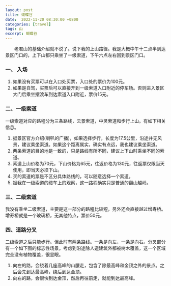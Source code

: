 ```yaml
---
layout: post
title: 蝴蝶谷
date:  2022-11-20 08:30:00 +0800
categories: [travel]
tags: 山
excerpt: 蝴蝶谷
---
```


&emsp;&emsp;老君山的基础介绍就不说了。说下我的上山路径。我是大概中午十二点半到达景区门口的，上下山都只乘坐了一级索道，下午六点左右回到景区门口。  

### 一、 入场
1. 如果没有买票可以在入口处买票，入口处的票价为100元。  
2. 如果是自驾，买票后可以直接开到一级索道入口附近的停车场。否则进入景区大门后乘坐摆渡车到达索道入口附近，票价15元。

### 二、一级索道
一级索道对应的路程分为三条路线，云景索道，中灵索道和步行上山。有如下相关信息。  
1. 据景区官方介绍(喇叭的广播)，如果选择步行，长度为17.5公里，沿途并无风景，建议乘坐索道。如果这个距离属实，确实有点远，我也建议乘坐索道。
2. 两条索道的目的地是一致的，只是路线有所不同，建议上下山时乘坐不同的索道。
3. 索道上山价格为70元，下山价格为65元，往返价格为130元，往返票仅限当天使用，即当天必须下山。
4. 买的索道的票是不区分具体路线的，可以随意选择一个索道。
5. 据我在一级索道的缆车上的观察，这一路程确实只是普通的翻山越岭。

### 三、二级索道
我没有乘坐二级索道，主要是这一部分的路程比较短，另外还会直接越过增寿桥。增寿桥就是一个玻璃桥，无其他特点，票价50元。

### 四、道路分叉
二级索道之后只能步行。但此时有两条路线。一条是向左，一条是向右。分叉部分有一个如下图的标志性场景。考虑到沿途除人造建筑外都被树木覆盖，这一个区域完全没有植物覆盖，很显眼。

1. 向左的路，会绕着几座高峰的山腰走，包含了除最高峰和金顶之外的景点。之后会先到达最高峰，绕后到达金顶。
2. 向右的路，会很快到达金顶，然后再往前走，就能到达最高峰。
